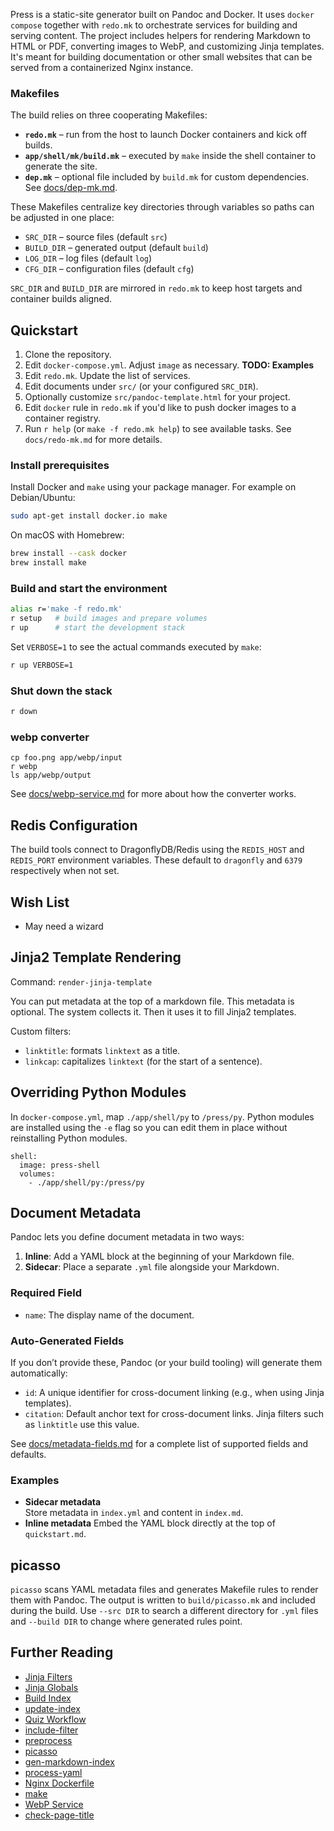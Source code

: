 Press is a static-site generator built on Pandoc and Docker. It uses
`docker compose` together with `redo.mk` to orchestrate services for building
and serving content. The project includes helpers for rendering Markdown to HTML
or PDF, converting images to WebP, and customizing Jinja templates. It's meant
for building documentation or other small websites that can be served from a
containerized Nginx instance.

### Makefiles

The build relies on three cooperating Makefiles:

- **`redo.mk`** – run from the host to launch Docker containers and kick off
  builds.
- **`app/shell/mk/build.mk`** – executed by `make` inside the shell container to
  generate the site.
- **`dep.mk`** – optional file included by `build.mk` for custom dependencies.
  See [docs/dep-mk.md](docs/dep-mk.md).

These Makefiles centralize key directories through variables so paths can be
adjusted in one place:

- `SRC_DIR` – source files (default `src`)
- `BUILD_DIR` – generated output (default `build`)
- `LOG_DIR` – log files (default `log`)
- `CFG_DIR` – configuration files (default `cfg`)

`SRC_DIR` and `BUILD_DIR` are mirrored in `redo.mk` to keep host targets and
container builds aligned.

## Quickstart

1. Clone the repository.
2. Edit `docker-compose.yml`. Adjust `image` as necessary. **TODO: Examples**
3. Edit `redo.mk`. Update the list of services.
4. Edit documents under `src/` (or your configured `SRC_DIR`).
5. Optionally customize `src/pandoc-template.html` for your project.
6. Edit `docker` rule in `redo.mk` if you'd like to push docker images to a
   container registry.
7. Run `r help` (or `make -f redo.mk help`) to see available tasks. See
   `docs/redo-mk.md` for more details.

### Install prerequisites

Install Docker and `make` using your package manager.
For example on Debian/Ubuntu:

```bash
sudo apt-get install docker.io make
```

On macOS with Homebrew:

```bash
brew install --cask docker
brew install make
```

### Build and start the environment

```bash
alias r='make -f redo.mk'
r setup   # build images and prepare volumes
r up      # start the development stack
```

Set `VERBOSE=1` to see the actual commands executed by `make`:

```bash
r up VERBOSE=1
```

### Shut down the stack

```bash
r down
```

### webp converter

```
cp foo.png app/webp/input
r webp
ls app/webp/output
```
See [docs/webp-service.md](docs/webp-service.md) for more about how the
converter works.

## Redis Configuration

The build tools connect to DragonflyDB/Redis using the `REDIS_HOST` and
`REDIS_PORT` environment variables. These default to `dragonfly` and `6379`
respectively when not set.

## Wish List

- May need a wizard

## Jinja2 Template Rendering

Command: `render-jinja-template`

You can put metadata at the top of a markdown file. This metadata is optional.
The system collects it. Then it uses it to fill Jinja2 templates.

Custom filters:

- `linktitle`: formats `linktext` as a title.
- `linkcap`: capitalizes `linktext` (for the start of a sentence).

## Overriding Python Modules

In `docker-compose.yml`, map `./app/shell/py` to `/press/py`. Python modules are
installed using the `-e` flag so you can edit them in place without reinstalling
Python modules.

```
shell:
  image: press-shell
  volumes:
    - ./app/shell/py:/press/py
```

## Document Metadata

Pandoc lets you define document metadata in two ways:

1. **Inline**: Add a YAML block at the beginning of your Markdown file.  
2. **Sidecar**: Place a separate `.yml` file alongside your Markdown.

### Required Field
- `name`: The display name of the document.

### Auto-Generated Fields
If you don’t provide these, Pandoc (or your build tooling) will generate them automatically:
- `id`: A unique identifier for cross-document linking (e.g., when using Jinja templates).
- `citation`: Default anchor text for cross-document links. Jinja filters such as `linktitle` use this value.

See [docs/metadata-fields.md](docs/metadata-fields.md) for a complete list of supported fields and defaults.

### Examples
- **Sidecar metadata**  
  Store metadata in `index.yml` and content in `index.md`.  
- **Inline metadata**
  Embed the YAML block directly at the top of `quickstart.md`.

## picasso

`picasso` scans YAML metadata files and generates Makefile rules to render them
with Pandoc. The output is written to `build/picasso.mk` and included during the
build. Use `--src DIR` to search a different directory for `.yml` files and
`--build DIR` to change where generated rules point.

## Further Reading

- [Jinja Filters](docs/jinja-filters.md)
- [Jinja Globals](docs/jinja-globals.md)
- [Build Index](docs/build-index.md)
- [update-index](docs/update-index.md)
- [Quiz Workflow](docs/quiz-workflow.md)
- [include-filter](docs/include-filter.md)
- [preprocess](docs/preprocess.md)
- [picasso](docs/picasso.md)
- [gen-markdown-index](docs/gen-markdown-index.md)
- [process-yaml](docs/process-yaml.md)
- [Nginx Dockerfile](docs/nginx.md)
- [make](docs/make.md)
- [WebP Service](docs/webp-service.md)
- [check-page-title](docs/check-page-title.md)
